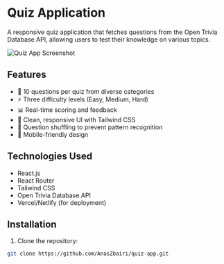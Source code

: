 # Quiz Application

A responsive quiz application that fetches questions from the Open Trivia Database API, allowing users to test their knowledge on various topics.

![Quiz App Screenshot](https://i.imgur.com/JQ9q3kD.png)

## Features

- 🎯 10 questions per quiz from diverse categories
- ⚡ Three difficulty levels (Easy, Medium, Hard)
- 📊 Real-time scoring and feedback
- 🎨 Clean, responsive UI with Tailwind CSS
- 🔄 Question shuffling to prevent pattern recognition
- 📱 Mobile-friendly design

## Technologies Used

- React.js
- React Router
- Tailwind CSS
- Open Trivia Database API
- Vercel/Netlify (for deployment)

## Installation

1. Clone the repository:
```bash
git clone https://github.com/AnasZbairi/quiz-app.git
